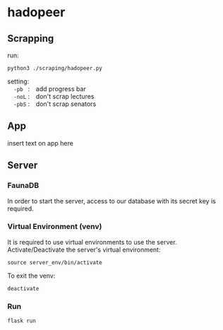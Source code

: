 # hadopeer

## Scrapping
run:
```shell
python3 ./scraping/hadopeer.py
```
setting:\
&emsp;`-pb ` :&emsp;add progress bar\
&emsp;`-noL` :&emsp;don't scrap lectures\
&emsp;`-pbS` :&emsp;don't scrap senators

## App

insert text on app here

## Server
 
### FaunaDB

In order to start the server, access to our database with its secret key is required.

### Virtual Environment (venv)

It is required to use virtual environments to use the server.\
Activate/Deactivate the server's virtual environment:

```shell
source server_env/bin/activate
```

To exit the venv:
```shell
deactivate
```

### Run

```shell
flask run
```